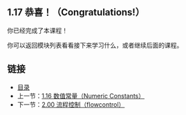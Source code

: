 ## 1.17 恭喜！（Congratulations!）

你已经完成了本课程！

你可以返回模块列表看看接下来学习什么，或者继续后面的课程。

## 链接
* [目录](https://github.com/alphaxlvii/go-zh/blob/master/tour/directory.md)
* 上一节：[1.16 数值常量（Numeric Constants）](https://github.com/alphaxlvii/go-zh/blob/master/tour/01.16.md)
* 下一节：[2.00 流程控制（flowcontrol）](https://github.com/alphaxlvii/go-zh/blob/master/tour/02.00.md)
